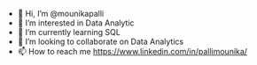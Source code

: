 - 👋 Hi, I’m @mounikapalli
- 👀 I’m interested in Data Analytic
- 🌱 I’m currently learning SQL
- 💞️ I’m looking to collaborate on Data Analytics
- 📫 How to reach me https://www.linkedin.com/in/pallimounika/

<!---
mounikapalli/mounikapalli is a ✨ special ✨ repository because its `README.md` (this file) appears on your GitHub profile.
You can click the Preview link to take a look at your changes.
--->
